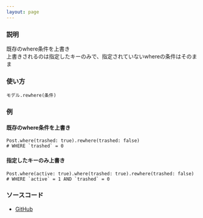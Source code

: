 ```yaml
---
layout: page
---
```

### 説明
既存のwhere条件を上書き  
上書きされるのは指定したキーのみで、指定されていないwhereの条件はそのまま

### 使い方
    モデル.rewhere(条件)

### 例
#### 既存のwhere条件を上書き
    Post.where(trashed: true).rewhere(trashed: false)
    # WHERE `trashed` = 0

#### 指定したキーのみ上書き
    Post.where(active: true).where(trashed: true).rewhere(trashed: false)
    # WHERE `active` = 1 AND `trashed` = 0

### ソースコード
* [GitHub](https://github.com/rails/rails/blob/f33d52c95217212cbacc8d5e44b5a8e3cdc6f5b3/activerecord/lib/active_record/relation/query_methods.rb#L673)